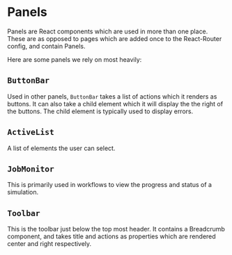# Panels

Panels are React components which are used in more than one place. These are as opposed to pages which are added once to the React-Router config, and contain Panels.

Here are some panels we rely on most heavily:

## `ButtonBar`

Used in other panels, `ButtonBar` takes a list of actions which it renders as buttons. It can also take a child element which it will display the the right of the buttons. The child element is typically used to display errors.

## `ActiveList`

A list of elements the user can select.

## `JobMonitor`

This is primarily used in workflows to view the progress and status of a simulation.

## `Toolbar`

This is the toolbar just below the top most header. It contains a Breadcrumb component, and takes title and actions as properties which are rendered center and right respectively.
